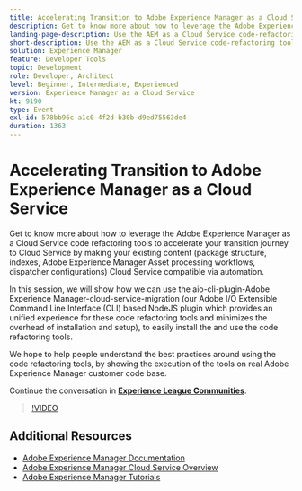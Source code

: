 ```yaml
---
title: Accelerating Transition to Adobe Experience Manager as a Cloud Service
description: Get to know more about how to leverage the Adobe Experience Manager as a Cloud Service code refactoring tools to accelerate your transition journey to Cloud Service by making your existing content (package structure, indexes, Adobe Experience Manager Asset processing workflows, dispatcher configurations) Cloud Service compatible via automation.
landing-page-description: Use the AEM as a Cloud Service code-refactoring tools to accelerate your transition to Cloud Service.
short-description: Use the AEM as a Cloud Service code-refactoring tools to accelerate your transition to Cloud Service.
solution: Experience Manager
feature: Developer Tools
topic: Development
role: Developer, Architect
level: Beginner, Intermediate, Experienced
version: Experience Manager as a Cloud Service
kt: 9190
type: Event
exl-id: 578bb96c-a1c0-4f2d-b30b-d9ed75563de4
duration: 1363
---
```

# Accelerating Transition to Adobe Experience Manager as a Cloud Service

Get to know more about how to leverage the Adobe Experience Manager as a Cloud Service code refactoring tools to accelerate your transition journey to Cloud Service by making your existing content (package structure, indexes, Adobe Experience Manager Asset processing workflows, dispatcher configurations) Cloud Service compatible via automation.

In this session, we will show how we can use the aio-cli-plugin-Adobe Experience Manager-cloud-service-migration (our Adobe I/O Extensible Command Line Interface (CLI) based NodeJS plugin which provides an unified experience for these code refactoring tools and minimizes the overhead of installation and setup), to easily install the and use the code refactoring tools.

We hope to help people understand the best practices around using the code refactoring tools, by showing the execution of the tools on real Adobe Experience Manager customer code base.

Continue the conversation in **[Experience League Communities](https://adobe.ly/3ETr7FI)**.

>[!VIDEO](https://video.tv.adobe.com/v/338036/?quality=12&learn=on&hidetitle=true)

## Additional Resources

- [Adobe Experience Manager Documentation](https://experienceleague.adobe.com/docs/experience-manager-cloud-service.html)
- [Adobe Experience Manager Cloud Service Overview](https://experienceleague.adobe.com/docs/experience-manager-cloud-service/overview/home.html)
- [Adobe Experience Manager Tutorials](https://experienceleague.adobe.com/docs/experience-manager-tutorials.html)
